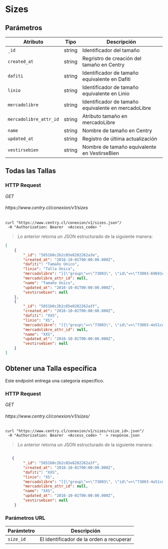 # Sizes

## Parámetros


| Atributo                      |   Tipo  |                                      Descripción                                      |
| ---------                     | ------- | ------------------------------------------------------------------------------------- |
| `_id`                         | string  | Identificador del tamaño                    |
| `created_at`                  | string  | Regristro de creación del tamaño en Centry                     |
| `dafiti`                      | string  | Identificador de tamaño equivalente  en Dafiti                      |
| `linio`                       | string  | Identificador de tamaño equivalente en Linio               |
| `mercadolibre`                | string  | Identificador de tamaño equivalente en mercadoLibre     |
| `mercadolibre_attr_id`        | string  | Atributo tamaño en mercadoLibre       |   
| `name`                        | string  | Nombre de tamaño en Centry 						|
| `updated_at`                  | string  | Registro de última actualización 						|
| `vestirsebien`                | string  | Nombre de tamaño equivalente en VestirseBien |


## Todas las Tallas

### HTTP Request
<div class="api-endpoint">
  <div class="endpoint-data">
    <i class="label label-get">GET</i>
    <h6> https://www.centry.cl/conexion/v1/sizes </h6>
  </div>
</div>



```shell
curl "https://www.centry.cl/conexion/v1/sizes.json"/
 -H "Authorization: Bearer  <Access_code> "
```

> Lo anterior retorna un JSON estructurado de la siguiente manera:

```json
[
    {
        "_id": "5851b0c2b2c85e8282262a3e",
        "created_at": "2016-10-01T00:00:00.000Z",
        "dafiti": "Tamaño Único",
        "linio": "Talla Única",
        "mercadolibre": "[{\"group\"=>\"73003\", \"id\"=>\"73003-69691c\"}]",
        "mercadolibre_attr_id": null,
        "name": "Tamaño Único",
        "updated_at": "2016-10-01T00:00:00.000Z",
        "vestirsebien": null
    },
    {
        "_id": "5851b0c2b2c85e8282262a3f",
        "created_at": "2016-10-01T00:00:00.000Z",
        "dafiti": "XXS",
        "linio": "XS",
        "mercadolibre": "[{\"group\"=>\"73003\", \"id\"=>\"73003-4e51ce\"}]",
        "mercadolibre_attr_id": null,
        "name": "XXS",
        "updated_at": "2016-10-01T00:00:00.000Z",
        "vestirsebien": null
    }
]


```


## Obtener una Talla específica



Este endpoint entrega una categoria específico.

### HTTP Request
<div class="api-endpoint">
  <div class="endpoint-data">
    <i class="label label-get">GET</i>
    <h6> https://www.centry.cl/conexion/v1/sizes/<size_id> </h6>
  </div>
</div>


```shell
curl "https://www.centry.cl/conexion/v1/sizes/<size_id>.json"/
 -H "Authorization: Bearer  <Access_code> "  > response.json
```

> Lo anterior retorna un JSON estructurado de la siguiente manera:

```json

   {
        "_id": "5851b0c2b2c85e8282262a3f",
        "created_at": "2016-10-01T00:00:00.000Z",
        "dafiti": "XXS",
        "linio": "XS",
        "mercadolibre": "[{\"group\"=>\"73003\", \"id\"=>\"73003-4e51ce\"}]",
        "mercadolibre_attr_id": null,
        "name": "XXS",
        "updated_at": "2016-10-01T00:00:00.000Z",
        "vestirsebien": null
    }


```



### Parámetros URL

Parámtetro | Descripción
---------- | -----------
`size_id` | El identificador de la orden a recuperar




